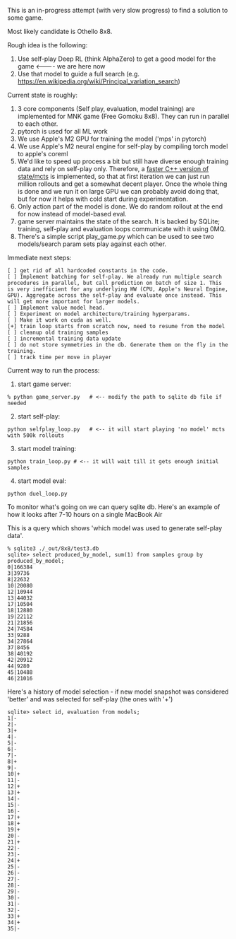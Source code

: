 This is an in-progress attempt (with very slow progress) to find a solution to some game. 

Most likely candidate is Othello 8x8.

Rough idea is the following:
1. Use self-play Deep RL (think AlphaZero) to get a good model for the game <---- we are here now
2. Use that model to guide a full search (e.g. https://en.wikipedia.org/wiki/Principal_variation_search)

Current state is roughly:
1. 3 core components (Self play, evaluation, model training) are implemented for MNK game (Free Gomoku 8x8). They can run in parallel to each other.
2. pytorch is used for all ML work
3. We use Apple's M2 GPU for training the model ('mps' in pytorch)
4. We use Apple's M2 neural engine for self-play by compiling torch model to apple's coreml
5. We'd like to speed up process a bit but still have diverse enough training data and rely on self-play only. Therefore, a [faster C++ version of state/mcts](mnklib/) is implemented, so that at first iteration we can just run million rollouts and get a somewhat decent player. Once the whole thing is done and we run it on large GPU we can probably avoid doing that, but for now it helps with cold start during experimentation.
6. Only action part of the model is done. We do random rollout at the end for now instead of model-based eval.
7. game server maintains the state of the search. It is backed by SQLite; training, self-play and evaluation loops communicate with it using 0MQ.
8. There's a simple script play_game.py which can be used to see two models/search param sets play against each other.

Immediate next steps:
```
[ ] get rid of all hardcoded constants in the code.
[ ] Implement batching for self-play. We already run multiple search procedures in parallel, but call prediction on batch of size 1. This is very inefficient for any underlying HW (CPU, Apple's Neural Engine, GPU). Aggregate across the self-play and evaluate once instead. This will get more important for larger models.
[ ] Implement value model head.
[ ] Experiment on model architecture/training hyperparams.
[ ] Make it work on cuda as well.
[+] train loop starts from scratch now, need to resume from the model
[ ] cleanup old training samples
[ ] incremental training data update
[ ] do not store symmetries in the db. Generate them on the fly in the training. 
[ ] track time per move in player
```

Current way to run the process:
1. start game server: 

```% python game_server.py   # <-- modify the path to sqlite db file if needed```

2. start self-play: 

```python selfplay_loop.py   # <-- it will start playing 'no model' mcts with 500k rollouts```

3. start model training:

```python train_loop.py # <-- it will wait till it gets enough initial samples```

4. start model eval: 

```python duel_loop.py```

To monitor what's going on we can query sqlite db.
Here's an example of how it looks after 7-10 hours on a single MacBook Air

This is a query which shows 'which model was used to generate self-play data'. 
```
% sqlite3 ./_out/8x8/test3.db
sqlite> select produced_by_model, sum(1) from samples group by produced_by_model;
0|166384
3|39736
8|22632
10|20080
12|10944
13|44032
17|10504
18|12880
19|22112
21|21856
24|74584
33|9288
34|27864
37|8456
38|40192
42|20912
44|9280
45|10488
46|21016
```


Here's a history of model selection - if new model snapshot was considered 'better' 
and was selected for self-play (the ones with '+')

```
sqlite> select id, evaluation from models;
1|-
2|-
3|+
4|-
5|-
6|-
7|-
8|+
9|-
10|+
11|-
12|+
13|+
14|-
15|-
16|-
17|+
18|+
19|+
20|-
21|+
22|-
23|-
24|+
25|-
26|-
27|-
28|-
29|-
30|-
31|-
32|-
33|+
34|+
35|-
```
